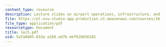```yaml
---
content_type: resource
description: Lecture slides on airport operations, infrastructure, and performance.
file: https://ol-ocw-studio-app-production.s3.amazonaws.com/courses/16-72-air-traffic-control-fall-2006/5afa0d05652ea1b0ad7bebf626036182_lec5.pdf
file_type: application/pdf
resourcetype: Document
title: lec5.pdf
uid: 5afa0d05-652e-a1b0-ad7b-ebf626036182
---
```

